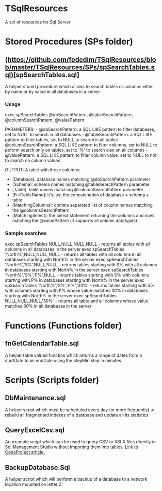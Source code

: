 # TSqlResources
A set of resources for Sql Server


# Stored Procedures (SPs folder)

## (https://github.com/fededim/TSqlResources/blob/master/TSqlResources/SPs/spSearchTables.sql)[spSearchTables.sql]

A helper stored procedure which allows to search tables or columns either by name or by value in all databases in a server

### Usage

exec spSearchTables @dbSearchPattern, @tableSearchPattern, @columnSearchPattern, @valuePattern

PARAMETERS:
	- @dbSearchPattern: a SQL LIKE pattern to filter databases, set to NULL to search in all databases
	- @tableSearchPattern: a SQL LIKE pattern to filter tables, set to  NULL to search in all tables
	- @columnSearchPattern: a SQL LIKE pattern to filter columns, set to NULL to peform search only on tables, set to '%' to search also on all columns
	- @valuePattern: a SQL LIKE pattern to filter column value, set to NULL to not to search on column values
 
OUTPUT:
A table with these columns:
  - [Database]: database names matching @dbSearchPattern parameter
  - [Schema]: schema names matching @tableSearchPattern parameter
  - [Table]: table names  matching @columnSearchPattern parameter
  - [FullTableName]: it's just the concatenation of database + schema + table
  - [MatchingColumns]: comma separated list of column names matching the @columnsSearchPattern
  - [MatchingSelect]: the select statement returning the columns and rows matching the @valuePattern (it supports all column datatypes)

### Sample searches

exec spSearchTables NULL,NULL,NULL,NULL - returns all tables with all columns in all databases in the server
exec spSearchTables 'North%',NULL,NULL,NULL - returns all tables with all columns in all databases starting with North% in the server
exec spSearchTables 'North%','S%',NULL,NULL - returns tables starting with S% with all columns in databases starting with North% in the server
exec spSearchTables 'North%','S%','P%',NULL - returns tables starting with S% with columns starting with P% in databases starting with North% in the server 
exec spSearchTables 'North%','S%','P%','30%' - returns tables starting with S% with columns starting with P% whose value matches 30% in databases starting with North% in the server
exec spSearchTables NULL,NULL,NULL,'30%' - returns all table and all columns whose value matches 30% in all databases in the server

# Functions (Functions folder)

## fnGetCalendarTable.sql

A helper table valued function which returns a range of dates from a startDate to an endDate using the stepMin step in minutes

# Scripts (Scripts folder)

## DbMaintenance.sql
A helper script which must be scheduled every day (or more frequently) to rebuild all fragmented indexes of a database and update all its statistics

## QueryExcelCsv.sql
An example script which can be used to query CSV or XSLX files directly in Sql Management Studio without importing them into tables. [Link to CodeProject article.](https://www.codeproject.com/Tips/5370433/Query-Excel-or-CSV-files-with-T-SQL)

## BackupDatabase.Sql
A helper script which will perform a backup of a database to a network location mounted on letter Z:
